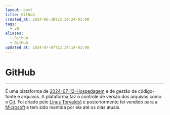 ```yaml
---
layout: post
title: GitHub
created_at: 2024-06-30T22:30:24-03:00
tags:
  - v0
aliases:
  - Github
  - GitHub
updated at: 2024-07-07T22:34:14-03:00
---
```

# GitHub
---
É uma plataforma de [2024-07-12-Hospedagem](api/2024/07/2024-07-12-Hospedagem.md) e de gestão de código-fonte e arquivos. A plataforma faz o controle de versão dos arquivos como o [Git](_draft/2024/06/2024-06-30-Git.md). Foi criado pelo [Linus Torvalds](_insight/2024/07/2024-07-08-Linus_Torvalds.md)] e posteriormente foi vendido para a [Microsoft](_insight/2024/07/2024-07-07-Microsoft.md) e tem sido mantida por ela até os dias atuais.
